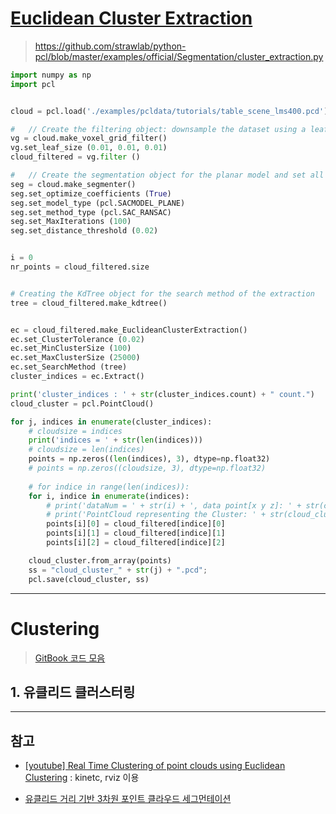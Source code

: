 # [Euclidean Cluster Extraction](http://pointclouds.org/documentation/tutorials/cluster_extraction.php#cluster-extraction)


> https://github.com/strawlab/python-pcl/blob/master/examples/official/Segmentation/cluster_extraction.py

```python 
import numpy as np
import pcl


cloud = pcl.load('./examples/pcldata/tutorials/table_scene_lms400.pcd')

#   // Create the filtering object: downsample the dataset using a leaf size of 1cm
vg = cloud.make_voxel_grid_filter()
vg.set_leaf_size (0.01, 0.01, 0.01)
cloud_filtered = vg.filter ()

#   // Create the segmentation object for the planar model and set all the parameters
seg = cloud.make_segmenter()
seg.set_optimize_coefficients (True)
seg.set_model_type (pcl.SACMODEL_PLANE)
seg.set_method_type (pcl.SAC_RANSAC)
seg.set_MaxIterations (100)
seg.set_distance_threshold (0.02)


i = 0
nr_points = cloud_filtered.size


# Creating the KdTree object for the search method of the extraction
tree = cloud_filtered.make_kdtree()


ec = cloud_filtered.make_EuclideanClusterExtraction()
ec.set_ClusterTolerance (0.02)
ec.set_MinClusterSize (100)
ec.set_MaxClusterSize (25000)
ec.set_SearchMethod (tree)
cluster_indices = ec.Extract()

print('cluster_indices : ' + str(cluster_indices.count) + " count.")
cloud_cluster = pcl.PointCloud()

for j, indices in enumerate(cluster_indices):
    # cloudsize = indices
    print('indices = ' + str(len(indices)))
    # cloudsize = len(indices)
    points = np.zeros((len(indices), 3), dtype=np.float32)
    # points = np.zeros((cloudsize, 3), dtype=np.float32)
    
    # for indice in range(len(indices)):
    for i, indice in enumerate(indices):
        # print('dataNum = ' + str(i) + ', data point[x y z]: ' + str(cloud_filtered[indice][0]) + ' ' + str(cloud_filtered[indice][1]) + ' ' + str(cloud_filtered[indice][2]))
        # print('PointCloud representing the Cluster: ' + str(cloud_cluster.size) + " data points.")
        points[i][0] = cloud_filtered[indice][0]
        points[i][1] = cloud_filtered[indice][1]
        points[i][2] = cloud_filtered[indice][2]

    cloud_cluster.from_array(points)
    ss = "cloud_cluster_" + str(j) + ".pcd";
    pcl.save(cloud_cluster, ss)

```

--- 

# Clustering

> [GitBook 코드 모음](https://adioshun.gitbooks.io/pcl/content/pcl/5-clustering.html)

## 1. 유클리드 클러스터링




---

## 참고 

- [[youtube] Real Time Clustering of point clouds using Euclidean Clustering](https://www.youtube.com/watch?v=_suyKDMEdro) : kinetc, rviz 이용 


- [유클리드 거리 기반 3차원 포인트 클라우드 세그먼테이션](http://daddynkidsmakers.blogspot.com/2015/08/3.html)



